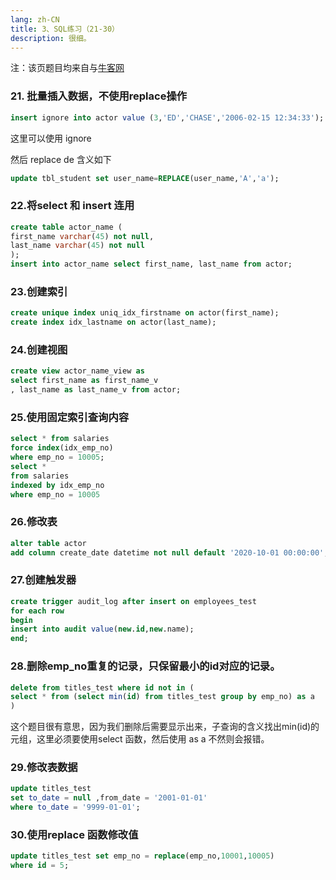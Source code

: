 ```yaml
---
lang: zh-CN
title: 3、SQL练习（21-30）
description: 很细。
---
```


注：该页题目均来自与[牛客网](https://www.nowcoder.com/)

### 21. 批量插入数据，不使用replace操作

```SQL
insert ignore into actor value (3,'ED','CHASE','2006-02-15 12:34:33');
```

这里可以使用 ignore

然后 replace de 含义如下

```SQL
update tbl_student set user_name=REPLACE(user_name,'A','a');
```

### 22.将select 和 insert 连用

```SQL
create table actor_name (
first_name varchar(45) not null,
last_name varchar(45) not null
);
insert into actor_name select first_name, last_name from actor;
```

### 23.创建索引

```SQL
create unique index uniq_idx_firstname on actor(first_name);
create index idx_lastname on actor(last_name);
```

### 24.创建视图

```SQL
create view actor_name_view as 
select first_name as first_name_v
, last_name as last_name_v from actor;
```

### 25.使用固定索引查询内容

```SQL
select * from salaries 
force index(idx_emp_no) 
where emp_no = 10005;
select *
from salaries 
indexed by idx_emp_no 
where emp_no = 10005
```

### 26.修改表

```SQL
alter table actor
add column create_date datetime not null default '2020-10-01 00:00:00';
```

### 27.创建触发器

```SQL
create trigger audit_log after insert on employees_test 
for each row
begin  
insert into audit value(new.id,new.name);   
end;
```

### 28.删除emp_no重复的记录，只保留最小的id对应的记录。

```SQL
delete from titles_test where id not in (
select * from (select min(id) from titles_test group by emp_no) as a 
)
```

这个题目很有意思，因为我们删除后需要显示出来，子查询的含义找出min(id)的元组，这里必须要使用select 函数，然后使用 as a 不然则会报错。

### 29.修改表数据

```SQL
update titles_test 
set to_date = null ,from_date = '2001-01-01'
where to_date = '9999-01-01';
```

### 30.使用replace 函数修改值

```SQL
update titles_test set emp_no = replace(emp_no,10001,10005)
where id = 5;
```